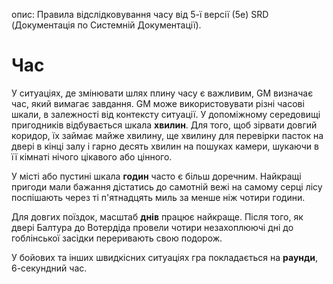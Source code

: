 опис: Правила відслідковування часу від 5-ї версії (5e) SRD (Документація по Системній Документації).

# Час
У ситуаціях, де змінювати шлях плину часу є важливим, GM визначає час, який вимагає завдання. GM може використовувати різні часові шкали, в залежності від контексту ситуації. У допоміжному середовищі пригодників відбувається шкала **хвилин**. Для того, щоб зірвати довгий коридор, їх займає майже хвилину, ще хвилину для перевірки пасток на двері в кінці залу і гарно десять хвилин на пошуках камери, шукаючи в її кімнаті нічого цікавого або цінного.

У місті або пустині шкала **годин** часто є більш доречним. Найкращі пригоди мали бажання дістатись до самотній вежі на самому серці лісу поспішають через ті п'ятнадцять миль за менше ніж чотири години.

Для довгих поїздок, масштаб **днів** працює найкраще. Після того, як двері Балтура до Вотердіда провели чотири незахоплюючі дні до гоблінської засідки переривають свою подорож.

У бойових та інших швидкісних ситуаціях гра покладається на **раунди**, 6-секундний час.